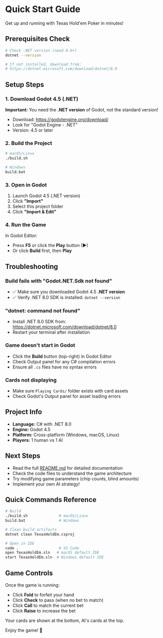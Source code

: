 # Quick Start Guide

Get up and running with Texas Hold'em Poker in minutes!

## Prerequisites Check

```bash
# Check .NET version (need 8.0+)
dotnet --version

# If not installed, download from:
# https://dotnet.microsoft.com/download/dotnet/8.0
```

## Setup Steps

### 1. Download Godot 4.5 (.NET)

**Important:** You need the **.NET version** of Godot, not the standard version!

- Download: https://godotengine.org/download/
- Look for "Godot Engine - .NET"
- Version: 4.5 or later

### 2. Build the Project

```bash
# macOS/Linux
./build.sh

# Windows
build.bat
```

### 3. Open in Godot

1. Launch Godot 4.5 (.NET version)
2. Click **"Import"**
3. Select this project folder
4. Click **"Import & Edit"**

### 4. Run the Game

In Godot Editor:
- Press **F5** or click the **Play** button (▶)
- Or click **Build** first, then **Play**

## Troubleshooting

### Build fails with "Godot.NET.Sdk not found"
- ✅ Make sure you downloaded Godot 4.5 **.NET version**
- ✅ Verify .NET 8.0 SDK is installed: `dotnet --version`

### "dotnet: command not found"
- Install .NET 8.0 SDK from: https://dotnet.microsoft.com/download/dotnet/8.0
- Restart your terminal after installation

### Game doesn't start in Godot
- Click the **Build** button (top-right) in Godot Editor
- Check Output panel for any C# compilation errors
- Ensure all `.cs` files have no syntax errors

### Cards not displaying
- Make sure `Playing Cards/` folder exists with card assets
- Check Godot's Output panel for asset loading errors

## Project Info

- **Language:** C# with .NET 8.0
- **Engine:** Godot 4.5
- **Platform:** Cross-platform (Windows, macOS, Linux)
- **Players:** 1 human vs 1 AI

## Next Steps

- Read the full [README.md](README.md) for detailed documentation
- Check the code files to understand the game architecture
- Try modifying game parameters (chip counts, blind amounts)
- Implement your own AI strategy!

## Quick Commands Reference

```bash
# Build
./build.sh              # macOS/Linux
build.bat               # Windows

# Clean build artifacts
dotnet clean TexasHoldEm.csproj

# Open in IDE
code .                  # VS Code
open TexasHoldEm.sln   # macOS default IDE
start TexasHoldEm.sln  # Windows default IDE
```

## Game Controls

Once the game is running:
- Click **Fold** to forfeit your hand
- Click **Check** to pass (when no bet to match)
- Click **Call** to match the current bet
- Click **Raise** to increase the bet

Your cards are shown at the bottom, AI's cards at the top.

Enjoy the game! 🎰
